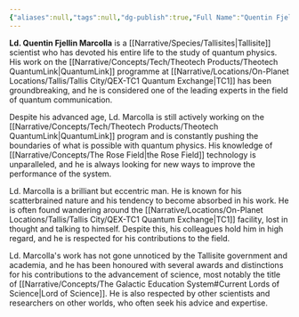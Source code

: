 ```yaml
---
{"aliases":null,"tags":null,"dg-publish":true,"Full Name":"Quentin Fjellin Marcolla","Role":"Tree","Species":"Tallisite","Gender":"Cis Man","Pronouns":"he/him","permalink":"/narrative/characters/the-exchange/quentin-marcolla/","dgPassFrontmatter":true}
---
```


**Ld. Quentin Fjellin Marcolla** is a [[Narrative/Species/Tallisites\|Tallisite]] scientist who has devoted his entire life to the study of quantum physics. His work on the [[Narrative/Concepts/Tech/Theotech Products/Theotech QuantumLink\|QuantumLink]] programme at [[Narrative/Locations/On-Planet Locations/Tallis/Tallis City/QEX-TC1 Quantum Exchange\|TC1]] has been groundbreaking, and he is considered one of the leading experts in the field of quantum communication.

Despite his advanced age, Ld. Marcolla is still actively working on the [[Narrative/Concepts/Tech/Theotech Products/Theotech QuantumLink\|QuantumLink]] program and is constantly pushing the boundaries of what is possible with quantum physics. His knowledge of [[Narrative/Concepts/The Rose Field\|the Rose Field]] technology is unparalleled, and he is always looking for new ways to improve the performance of the system.

Ld. Marcolla is a brilliant but eccentric man. He is known for his scatterbrained nature and his tendency to become absorbed in his work. He is often found wandering around the [[Narrative/Locations/On-Planet Locations/Tallis/Tallis City/QEX-TC1 Quantum Exchange\|TC1]] facility, lost in thought and talking to himself. Despite this, his colleagues hold him in high regard, and he is respected for his contributions to the field.

Ld. Marcolla's work has not gone unnoticed by the Tallisite government and academia, and he has been honoured with several awards and distinctions for his contributions to the advancement of science, most notably the title of [[Narrative/Concepts/The Galactic Education System#Current Lords of Science\|Lord of Science]]. He is also respected by other scientists and researchers on other worlds, who often seek his advice and expertise.
